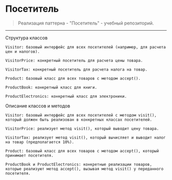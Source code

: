 # Посетитель

>Реализация паттерна - "Посетитель" - учебный репозиторий.

***


Структура классов

    Visitor: базовый интерфейс для всех посетителей (например, для расчета цен и налогов).

    VisitorPrice: конкретный посетитель для расчета цены товара.

    VisitorTax: конкретный посетитель для расчета налога на товар.

    Product: базовый класс для всех товаров с методом accept().

    ProductBook: конкретный класс для книги.

    ProductElectronics: конкретный класс для электроники.


Описание классов и методов

    Visitor: базовый интерфейс для всех посетителей с методом visit(), который должен быть реализован в конкретных классах посетителей.

    VisitorPrice: реализует метод visit(), который выводит цену товара.

    VisitorTax: реализует метод visit(), который вычисляет и выводит налог на товар (предполагается 10%).

    Product: базовый класс для всех товаров с методом accept(), который принимает посетителя.

    ProductBook и ProductElectronics: конкретные реализации товаров, которые реализуют метод accept(), вызывая метод visit() у переданного посетителя.
